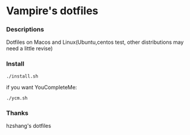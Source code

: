 # Vampire's dotfiles

### Descriptions
Dotfiles on Macos and Linux(Ubuntu,centos test, other distributions may need a little revise)

### Install
```
./install.sh
```
if you want YouCompleteMe:
```
./ycm.sh
```

### Thanks
hzshang's dotfiles
